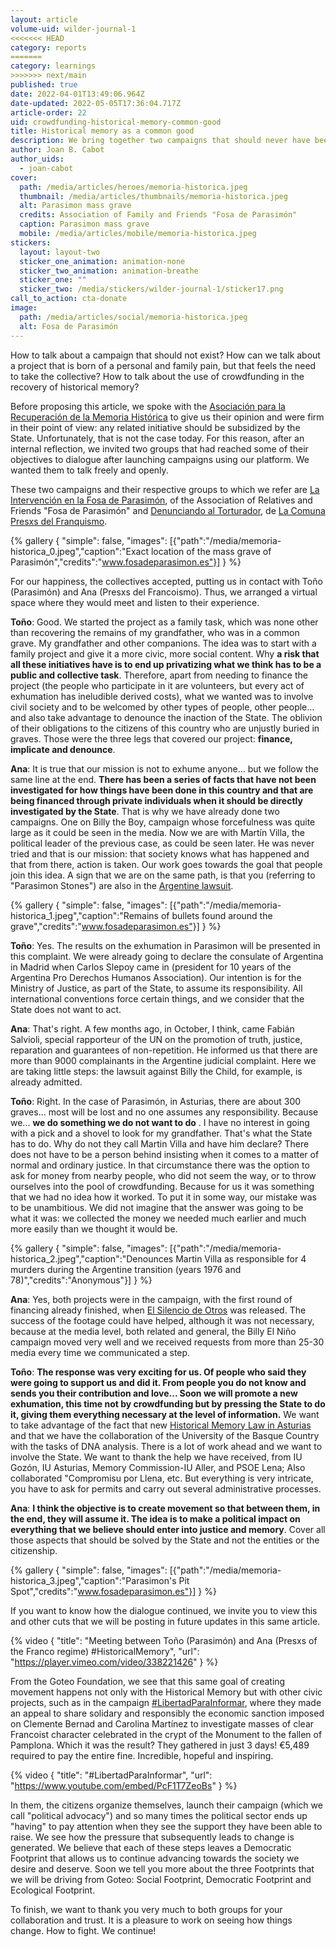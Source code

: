 ```yaml
---
layout: article
volume-uid: wilder-journal-1
<<<<<<< HEAD
category: reports
=======
category: learnings
>>>>>>> next/main
published: true
date: 2022-04-01T13:49:06.964Z
date-updated: 2022-05-05T17:36:04.717Z
article-order: 22
uid: crowdfunding-historical-memory-common-good
title: Historical memory as a common good
description: We bring together two campaigns that should never have been necessary
author: Joan B. Cabot
author_uids:
  - joan-cabot
cover:
  path: /media/articles/heroes/memoria-historica.jpeg
  thumbnail: /media/articles/thumbnails/memoria-historica.jpeg
  alt: Parasimon mass grave
  credits: Association of Family and Friends "Fosa de Parasimón"
  caption: Parasimon mass grave
  mobile: /media/articles/mobile/memoria-historica.jpeg
stickers:
  layout: layout-two
  sticker_one_animation: animation-none
  sticker_two_animation: animation-breathe
  sticker_one: ""
  sticker_two: /media/stickers/wilder-journal-1/sticker17.png
call_to_action: cta-donate
image:
  path: /media/articles/social/memoria-historica.jpeg
  alt: Fosa de Parasimón
---
```

How to talk about a campaign that should not exist? How can we talk about a project that is born of a personal and family pain, but that feels the need to take the collective? How to talk about the use of crowdfunding in the recovery of historical memory?

Before proposing this article, we spoke with the [Asociación para la Recuperación de la Memoria Histórica](https://memoriahistorica.org.es/) to give us their opinion and were firm in their point of view: any related initiative should be subsidized by the State. Unfortunately, that is not the case today. For this reason, after an internal reflection, we invited two groups that had reached some of their objectives to dialogue after launching campaigns using our platform. We wanted them to talk freely and openly.

These two campaigns and their respective groups to which we refer are [La Intervención en la Fosa de Parasimón](https://ca.goteo.org/project/intervencion-fosa-de-parasimon), of the Association of Relatives and Friends "Fosa de Parasimón" and [Denunciando al Torturador](https://www.goteo.org/project/denunciando-al-torturador), de [La Comuna Presxs del Franquismo](https://www.lacomunapresxsdelfranquismo.org/).

{% gallery { "simple": false, "images": [{"path":"/media/memoria-historica_0.jpeg","caption":"Exact location of the mass grave of Parasimón","credits":"www.fosadeparasimon.es"}] } %}



For our happiness, the collectives accepted, putting us in contact with Toño (Parasimón) and Ana (Presxs del Francoismo). Thus, we arranged a virtual space where they would meet and listen to their experience.

**Toño**: Good. We started the project as a family task, which was none other than recovering the remains of my grandfather, who was in a common grave. My grandfather and other companions. The idea was to start with a family project and give it a more civic, more social content. Why **a risk that all these initiatives have is to end up privatizing what we think has to be a public and collective task**. Therefore, apart from needing to finance the project (the people who participate in it are volunteers, but every act of exhumation has ineludible derived costs), what we wanted was to involve civil society and to be welcomed by other types of people, other people... and also take advantage to denounce the inaction of the State. The oblivion of their obligations to the citizens of this country who are unjustly buried in graves. Those were the three legs that covered our project: **finance, implicate and denounce**.

**Ana**: It is true that our mission is not to exhume anyone... but we follow the same line at the end. **There has been a series of facts that have not been investigated for how things have been done in this country and that are being financed through private individuals when it should be directly investigated by the State**. That is why we have already done two campaigns. One on Billy the Boy, campaign whose forcefulness was quite large as it could be seen in the media. Now we are with Martín Villa, the political leader of the previous case, as could be seen later. He was never tried and that is our mission: that society knows what has happened and that from there, action is taken. Our work goes towards the goal that people join this idea. A sign that we are on the same path, is that you (referring to "Parasimon Stones") are also in the [Argentine lawsuit](https://memoriahistorica.org.es/querella-argentina/).  

{% gallery { "simple": false, "images": [{"path":"/media/memoria-historica_1.jpeg","caption":"Remains of bullets found around the grave","credits":"www.fosadeparasimon.es"}] } %}

**Toño**: Yes. The results on the exhumation in Parasimon will be presented in this complaint. We were already going to declare the consulate of Argentina in Madrid when Carlos Slepoy came in (president for 10 years of the Argentina Pro Derechos Humanos Association). Our intention is for the Ministry of Justice, as part of the State, to assume its responsibility. All international conventions force certain things, and we consider that the State does not want to act.

**Ana**: That's right. A few months ago, in October, I think, came Fabián Salvioli, special rapporteur of the UN on the promotion of truth, justice, reparation and guarantees of non-repetition. He informed us that there are more than 9000 complainants in the Argentine judicial complaint. Here we are taking little steps: the lawsuit against Billy the Child, for example, is already admitted.

**Toño**: Right. In the case of Parasimón, in Asturias, there are about 300 graves... most will be lost and no one assumes any responsibility. Because we...  **we do something we do not want to do** . I have no interest in going with a pick and a shovel to look for my grandfather. That's what the State has to do. Why do not they call Martin Villa and have him declare? There does not have to be a person behind insisting when it comes to a matter of normal and ordinary justice. In that circumstance there was the option to ask for money from nearby people, who did not seem the way, or to throw ourselves into the pool of crowdfunding. Because for us it was something that we had no idea how it worked. To put it in some way, our mistake was to be unambitious. We did not imagine that the answer was going to be what it was: we collected the money we needed much earlier and much more easily than we thought it would be.

{% gallery { "simple": false, "images": [{"path":"/media/memoria-historica_2.jpeg","caption":"Denounces Martin Villa as responsible for 4 murders during the Argentine transition (years 1976 and 78)","credits":"Anonymous"}] } %}



**Ana**: Yes, both projects were in the campaign, with the first round of financing already finished, when [El Silencio de Otros](https://thesilenceofothers.com) was released. The success of the footage could have helped, although it was not necessary, because at the media level, both related and general, the Billy El Niño campaign moved very well and we received requests from more than 25-30 media every time we communicated a step.

**Toño**: **The response was very exciting for us. Of people who said they were going to support us and did it. From people you do not know and sends you their contribution and love... Soon we will promote a new exhumation, this time not by crowdfunding but by pressing the State to do it, giving them everything necessary at the level of information.** We want to take advantage of the fact that new [Historical Memory Law in Asturias](https://www.asturias.es/portal/site/webasturias/menuitem.4b280f8214549ead3e2d6f77f2300030/?vgnextoid=61fc5e25a74df210VgnVCM10000098030a0aRCRD&vgnextchannel=a3fa71044d89d210VgnVCM1000002f030003RCRD&i18n.http.lang=es)  and that we have the collaboration of the University of the Basque Country with the tasks of DNA analysis. There is a lot of work ahead and we want to involve the State. We want to thank the help we have received, from IU Gozón, IU Asturias, Memory Commission-IU Aller, and PSOE Lena;  Also collaborated "Compromisu por Llena, etc. But everything is very intricate, you have to ask for permits and carry out several administrative processes.

**Ana**: **I think the objective is to create movement so that between them, in the end, they will assume it. The idea is to make a political impact on everything that we believe should enter into justice and memory**. Cover all those aspects that should be solved by the State and not the entities or the citizenship.



{% gallery { "simple": false, "images": [{"path":"/media/memoria-historica_3.jpeg","caption":"Parasimon's Pit Spot","credits":"www.fosadeparasimon.es"}] } %}

If you want to know how the dialogue continued, we invite you to view this and other cuts that we will be posting in future updates in this same article. 

{% video { "title": "Meeting between Toño (Parasimón) and Ana (Presxs of the Franco regime) #HistoricalMemory", "url": "https://player.vimeo.com/video/338221426" } %}

From the Goteo Foundation, we see that this same goal of creating movement happens not only with the Historical Memory but with other civic projects, such as in the campaign [\#LibertadParaInformar](https://www.goteo.cc/libertadparainformar), where they made an appeal to share solidary and responsibly the economic sanction imposed on Clemente Bernad and Carolina Martínez to investigate masses of clear Francoist character celebrated in the crypt of the Monument to the fallen of Pamplona. Which it was the result? They gathered in just 3 days! €5,489 required to pay the entire fine. Incredible, hopeful and inspiring.

{% video { "title": "#LibertadParaInformar", "url": "https://www.youtube.com/embed/PcF1T7ZeoBs" } %}

In them, the citizens organize themselves, launch their campaign (which we call "political advocacy") and so many times the political sector ends up "having" to pay attention when they see the support they have been able to raise. We see how the pressure that subsequently leads to change is generated. We believe that each of these steps leaves a Democratic Footprint that allows us to continue advancing towards the society we desire and deserve. Soon we tell you more about the three Footprints that we will be driving from Goteo: Social Footprint, Democratic Footprint and Ecological Footprint.

To finish, we want to thank you very much to both groups for your collaboration and trust. It is a pleasure to work on seeing how things change. How to fight. We continue!